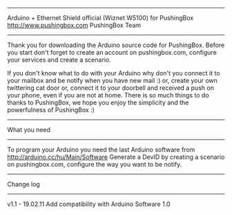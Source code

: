 ***********************************************************************
Arduino + Ethernet Shield official (Wiznet W5100) for PushingBox
http://www.pushingbox.com
PushingBox Team
***********************************************************************


Thank you for downloading the Arduino source code for PushingBox.
Before you start don't forget to create an account on pushingbox.com, configure your services and create a scenario.


If you don't know what to do with your Arduino why don't you connect it to your mailbox and be notify when you have new mail :)
or, create your own twittering cat door
or, connect it to your doorbell and received a push on your phone, even if you are not at home.
There is so much things to do thanks to PushingBox,
we hope you enjoy the simplicity and the powerfulness of PushingBox :)


****************
What you need
****************

To program your Arduino you need the last Arduino software from http://arduino.cc/hu/Main/Software
Generate a DevID by creating a scenario on pushingbox.com, configure the way you want to be notify.

****************
Change log
****************

v1.1 - 19.02.11
Add compatibility with Arduino Software 1.0